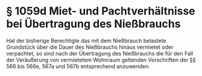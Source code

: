 # § 1059d Miet- und Pachtverhältnisse bei Übertragung des Nießbrauchs
Hat der bisherige Berechtigte das mit dem Nießbrauch belastete Grundstück über die Dauer des Nießbrauchs hinaus vermietet oder verpachtet, so sind nach der Übertragung des Nießbrauchs die für den Fall der Veräußerung von vermietetem Wohnraum geltenden Vorschriften der §§ 566 bis 566e, 567a und 567b entsprechend anzuwenden.